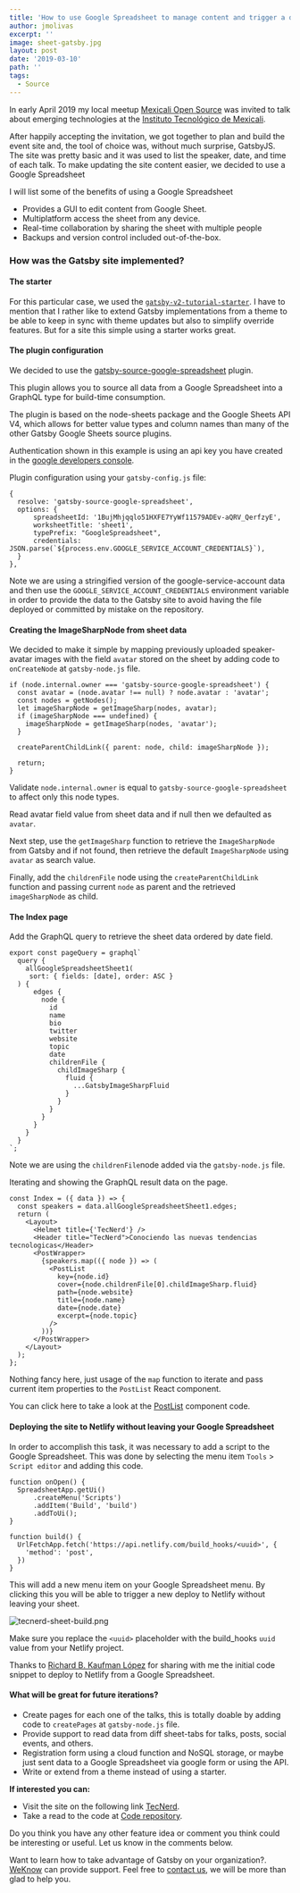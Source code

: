 ```yaml
---
title: 'How to use Google Spreadsheet to manage content and trigger a deployment of your GatsbyJS site'
author: jmolivas
excerpt: ''
image: sheet-gatsby.jpg
layout: post
date: '2019-03-10'
path: ''
tags:
  - Source
---
```


In early April 2019 my local meetup [Mexicali Open Source](https://mxlos.org/) was invited to talk about emerging technologies at the [Instituto Tecnológico de Mexicali](http://www.itmexicali.edu.mx/).

After happily accepting the invitation, we got together to plan and build the event site and, the tool of choice was, without much surprise, GatsbyJS. The site was pretty basic and it was used to list the speaker, date, and time of each talk. To make updating the site content easier, we decided to use a Google Spreadsheet

I will list some of the benefits of using a Google Spreadsheet

* Provides a GUI to edit content from Google Sheet.
* Multiplatform access the sheet from any device.
* Real-time collaboration by sharing the sheet with multiple people
* Backups and version control included out-of-the-box.

### How was the Gatsby site implemented?

#### The starter

For this particular case, we used the [`gatsby-v2-tutorial-starter`](https://github.com/justinformentin/gatsby-v2-tutorial-starter). I have to mention that I rather like to extend Gatsby implementations from a theme to be able to keep in sync with theme updates but also to simplify override features. But for a site this simple using a starter works great.

#### The plugin configuration

We decided to use the [gatsby-source-google-spreadsheet](https://www.gatsbyjs.org/packages/gatsby-source-google-spreadsheet/) plugin.

This plugin allows you to source all data from a Google Spreadsheet into a GraphQL type for build-time consumption.

The plugin is based on the node-sheets package and the Google Sheets API V4, which allows for better value types and column names than many of the other Gatsby Google Sheets source plugins.

Authentication shown in this example is using an api key you have created in the [google developers console](https://console.developers.google.com/).

Plugin configuration using your `gatsby-config.js` file:

```
{
  resolve: 'gatsby-source-google-spreadsheet',
  options: {
      spreadsheetId: '1BujMhjqqlo51HXFE7YyWf11579ADEv-aQRV_QerfzyE',
      worksheetTitle: 'sheet1',
      typePrefix: "GoogleSpreadsheet",
      credentials: JSON.parse(`${process.env.GOOGLE_SERVICE_ACCOUNT_CREDENTIALS}`),
  }
},

```

Note we are using a stringified version of the google-service-account data and then use the `GOOGLE_SERVICE_ACCOUNT_CREDENTIALS` environment variable in order to provide the data to the Gatsby site to avoid having the file deployed or committed by mistake on the repository.

#### Creating the ImageSharpNode from sheet data

We decided to make it simple by mapping previously uploaded speaker-avatar images with the field `avatar` stored on the sheet by adding code to `onCreateNode` at `gatsby-node.js` file.

```
if (node.internal.owner === 'gatsby-source-google-spreadsheet') {
  const avatar = (node.avatar !== null) ? node.avatar : 'avatar';
  const nodes = getNodes();
  let imageSharpNode = getImageSharp(nodes, avatar);
  if (imageSharpNode === undefined) {
    imageSharpNode = getImageSharp(nodes, 'avatar');
  }

  createParentChildLink({ parent: node, child: imageSharpNode });

  return;
}

```

Validate `node.internal.owner` is equal to `gatsby-source-google-spreadsheet` to affect only this node types.

Read avatar field value from sheet data and if null then we defaulted as `avatar`.

Next step, use the `getImageSharp` function to retrieve the `ImageSharpNode` from Gatsby and if not found, then retrieve the default `ImageSharpNode` using `avatar` as search value.

Finally, add the `childrenFile` node using the `createParentChildLink` function and passing current `node` as parent and the retrieved `imageSharpNode` as child.

#### The Index page

Add the GraphQL query to retrieve the sheet data ordered by date field.

```
export const pageQuery = graphql`
  query {
    allGoogleSpreadsheetSheet1(
     sort: { fields: [date], order: ASC }
  ) {
      edges {
        node {
          id
          name
          bio
          twitter
          website
          topic
          date
          childrenFile {
            childImageSharp {
              fluid {
                ...GatsbyImageSharpFluid
              }
            }
          }
        }
      }
    }
  }
`;

```

Note we are using the `childrenFile`node added via the `gatsby-node.js` file.

Iterating and showing the GraphQL result data on the page.

```
const Index = ({ data }) => {
  const speakers = data.allGoogleSpreadsheetSheet1.edges;
  return (
    <Layout>
      <Helmet title={'TecNerd'} />
      <Header title="TecNerd">Conociendo las nuevas tendencias tecnologicas</Header>
      <PostWrapper>
        {speakers.map(({ node }) => (
          <PostList
            key={node.id}
            cover={node.childrenFile[0].childImageSharp.fluid}
            path={node.website}
            title={node.name}
            date={node.date}
            excerpt={node.topic}
          />
        ))}
      </PostWrapper>
    </Layout>
  );
};

```

Nothing fancy here, just usage of the `map` function to iterate and pass current item properties to the `PostList` React component.

You can click here to take a look at the [PostList](https://github.com/mxlos/tecnerd/blob/master/src/components/PostList.jsx) component code.

#### Deploying the site to Netlify without leaving your Google Spreadsheet

In order to accomplish this task, it was necessary to add a script to the Google Spreadsheet. This was done by selecting the menu item `Tools` > `Script editor` and adding this code.

```
function onOpen() {
  SpreadsheetApp.getUi()
      .createMenu('Scripts')
      .addItem('Build', 'build')
      .addToUi();
}

function build() {
  UrlFetchApp.fetch('https://api.netlify.com/build_hooks/<uuid>', {
    'method': 'post',
  })
}

```

This will add a new menu item on your Google Spreadsheet menu. By clicking this you will be able to trigger a new deploy to Netlify without leaving your sheet.

![tecnerd-sheet-build.png](/sites/jmolivas/files/images/tecnerd-sheet-build.png)

Make sure you replace the `<uuid>` placeholder with the build_hooks `uuid` value from your Netlify project.

Thanks to [Richard B. Kaufman López](https://twitter.com/sparragus) for sharing with me the initial code snippet to deploy to Netlify from a Google Spreadsheet.

#### What will be great for future iterations?

* Create pages for each one of the talks, this is totally doable by adding code to `createPages` at `gatsby-node.js` file.
* Provide support to read data from diff sheet-tabs for talks, posts, social events, and others.
* Registration form using a cloud function and NoSQL storage, or maybe just sent data to a Google Spreadsheet via google form or using the API.
* Write or extend from a theme instead of using a starter.

**If interested you can:**

* Visit the site on the following link [TecNerd](https://tecnerd.netlify.com/).
* Take a read to the code at [Code repository](https://github.com/mxlos/tecnerd).

Do you think you have any other feature idea or comment you think could be interesting or useful. Let us know in the comments below.

Want to learn how to take advantage of Gatsby on your organization?.
[WeKnow](https://weknowinc.com/contact) can provide support. Feel free to [contact us](https://weknowinc.com/contact), we will be more than glad to help you.
